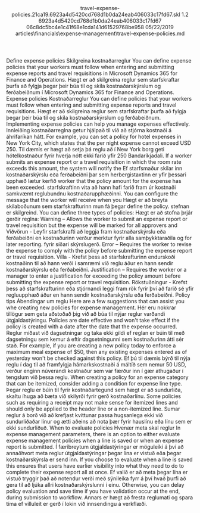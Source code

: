 <?xml version="1.0" encoding="UTF-8"?>
<xliff xmlns:logoport="urn:logoport:xliffeditor:xliff-extras:1.0" xmlns:tilt="urn:logoport:xliffeditor:tilt-non-translatables:1.0" xmlns:xsi="http://www.w3.org/2001/XMLSchema-instance" xmlns="urn:oasis:names:tc:xliff:document:1.2" xmlns:xliffext="urn:microsoft:content:schema:xliffextensions" version="1.2" xsi:schemaLocation="urn:oasis:names:tc:xliff:document:1.2 xliff-core-1.2-transitional.xsd">
  <file datatype="xml" source-language="en-US" original="travel-expense-policies.md" target-language="is-is">
    <header>
      <tool tool-company="Microsoft" tool-version="1.0-7889195" tool-name="mdxliff" tool-id="mdxliff"/>
      <xliffext:skl_file_name>travel-expense-policies.21ca19.6923a4d5420cd768d1b0da24eab406033c17fd67.skl</xliffext:skl_file_name>
      <xliffext:version>1.2</xliffext:version>
      <xliffext:ms.openlocfilehash>6923a4d5420cd768d1b0da24eab406033c17fd67</xliffext:ms.openlocfilehash>
      <xliffext:ms.sourcegitcommit>06c8dc5bc4e1c41f68e1cda141d61529768be958</xliffext:ms.sourcegitcommit>
      <xliffext:ms.lasthandoff>05/22/2019</xliffext:ms.lasthandoff>
      <xliffext:ms.openlocfilepath>articles\financials\expense-management\travel-expense-policies.md</xliffext:ms.openlocfilepath>
    </header>
    <body>
      <group extype="content" id="content">
        <trans-unit xml:space="preserve" translate="yes" id="101" restype="x-metadata">
          <source>Define expense policies</source>
        <target logoport:matchpercent="101" state="translated" state-qualifier="leveraged-tm">Skilgreina kostnaðarreglur</target></trans-unit>
        <trans-unit xml:space="preserve" translate="yes" id="102" restype="x-metadata">
          <source>You can define expense policies that your workers must follow when entering and submitting expense reports and travel requisitions in Microsoft Dynamics 365 for Finance and Operations.</source>
        <target logoport:matchpercent="101" state="translated" state-qualifier="leveraged-tm">Hægt er að skilgreina reglur sem starfskraftar þurfa að fylgja þegar þeir búa til og skila kostnaðarskýrslum og ferðabeiðnum í Microsoft Dynamics 365 for Finance and Operations.</target></trans-unit>
        <trans-unit xml:space="preserve" translate="yes" id="103">
          <source>Expense policies</source>
        <target logoport:matchpercent="101" state="translated" state-qualifier="leveraged-tm">Kostnaðarreglur</target></trans-unit>
        <trans-unit xml:space="preserve" translate="yes" id="104">
          <source>You can define policies that your workers must follow when entering and submitting expense reports and travel requisitions.</source>
        <target logoport:matchpercent="101" state="translated" state-qualifier="leveraged-tm">Hægt er að skilgreina reglur sem starfskraftar þurfa að fylgja þegar þeir búa til og skila kostnaðarskýrslum og ferðabeiðnum.</target></trans-unit>
        <trans-unit xml:space="preserve" translate="yes" id="105">
          <source>Implementing expense policies can help you manage expenses effectively.</source>
        <target logoport:matchpercent="101" state="translated" state-qualifier="leveraged-tm">Innleiðing kostnaðarreglna getur hjálpað til við að stjórna kostnaði á áhrifaríkan hátt.</target></trans-unit>
        <trans-unit xml:space="preserve" translate="yes" id="106">
          <source>For example, you can set a policy for hotel expenses in New York City, which states that the per night expense cannot exceed USD 250.</source>
        <target logoport:matchpercent="101" state="translated" state-qualifier="leveraged-tm">Til dæmis er hægt að setja þá reglu að í New York borg geti hótelkostnaður fyrir hverja nótt ekki farið yfir 250 Bandaríkjadali.</target></trans-unit>
        <trans-unit xml:space="preserve" translate="yes" id="107">
          <source>If a worker submits an expense report or a travel requisition in which the room rate exceeds this amount, the system will notify the</source>
        <target logoport:matchpercent="101" state="translated" state-qualifier="leveraged-tm">Ef starfsmaður skilar inn kostnaðarskýrslu eða ferðabeiðni þar sem herbergistaxtinn er yfir þessari upphæð lætur kerfið</target></trans-unit>
        <trans-unit xml:space="preserve" translate="yes" id="108">
          <source>worker that the policy amount for the expense has been exceeded.</source>
        <target logoport:matchpercent="101" state="translated" state-qualifier="leveraged-tm">starfskraftinn vita að hann hafi farið fram úr kostnaði samkvæmt reglubundnu kostnaðarupphæðinni.</target></trans-unit>
        <trans-unit xml:space="preserve" translate="yes" id="109">
          <source>You can configure the message that the worker will receive when you</source>
        <target logoport:matchpercent="101" state="translated" state-qualifier="leveraged-tm">Hægt er að breyta skilaboðunum sem starfskrafturinn mun fá þegar</target></trans-unit>
        <trans-unit xml:space="preserve" translate="yes" id="110">
          <source>define the policy.</source>
        <target logoport:matchpercent="101" state="translated" state-qualifier="leveraged-tm">stefnan er skilgreind.</target></trans-unit>
        <trans-unit xml:space="preserve" translate="yes" id="111">
          <source>You can define three types of policies:</source>
        <target logoport:matchpercent="101" state="translated" state-qualifier="leveraged-tm">Hægt er að stofna þrjár gerðir reglna:</target></trans-unit>
        <trans-unit xml:space="preserve" translate="yes" id="112">
          <source>Warning – Allows the worker to submit an expense report or travel requisition but the expense will be marked for all approvers and</source>
        <target logoport:matchpercent="101" state="translated" state-qualifier="leveraged-tm">Viðvörun - Leyfir starfskrafti að leggja fram kostnaðarskýrslu eða ferðabeiðni en kostnaðurinn verður merktur fyrir alla samþykktaraðila og</target></trans-unit>
        <trans-unit xml:space="preserve" translate="yes" id="113">
          <source>for later reporting.</source>
        <target logoport:matchpercent="101" state="translated" state-qualifier="leveraged-tm">fyrir síðari skýrslugerð.</target></trans-unit>
        <trans-unit xml:space="preserve" translate="yes" id="114">
          <source>Error – Requires the worker to revise the expense to comply with the policy before submitting the expense report or travel requisition.</source>
        <target logoport:matchpercent="101" state="translated" state-qualifier="leveraged-tm">Villa - Krefst þess að starfskrafturinn endurskoði kostnaðinn til að hann verði í samræmi við reglu áður en hann sendir kostnaðarskýrslu eða ferðabeiðni.</target></trans-unit>
        <trans-unit xml:space="preserve" translate="yes" id="115">
          <source>Justification – Requires the worker or a manager to enter a justification for exceeding the policy amount before submitting the expense report or travel requisition.</source>
        <target logoport:matchpercent="101" state="translated" state-qualifier="leveraged-tm">Rökstuðningur - Krefst þess að starfskrafturinn eða stjórnandi leggi fram rök fyrir því að farið sé yfir regluupphæð áður en hann sendir kostnaðarskýrslu eða ferðabeiðni.</target></trans-unit>
        <trans-unit xml:space="preserve" translate="yes" id="116">
          <source>Policy tips</source>
        <target logoport:matchpercent="101" state="translated" state-qualifier="leveraged-tm">Ábendingar um reglu</target></trans-unit>
        <trans-unit xml:space="preserve" translate="yes" id="117">
          <source>Here are a few suggestions that can assist you whe creating new policies for expense management.</source>
        <target logoport:matchpercent="101" state="translated" state-qualifier="leveraged-tm">Hér eru nokkrar tillögur sem geta aðstoðað þig við að búa til nýjar reglur varðandi útgjaldastýringu.</target></trans-unit>
        <trans-unit xml:space="preserve" translate="yes" id="118">
          <source>Policies are date effective and won't take effect if the policy is created with a date after the date that the expense occurred.</source>
        <target logoport:matchpercent="101" state="translated" state-qualifier="leveraged-tm">Reglur miðast við dagsetningar og taka ekki gildi ef reglan er búin til með dagsetningu sem kemur á eftir dagsetningunni sem kostnaðurinn átti sér stað.</target></trans-unit>
        <trans-unit xml:space="preserve" translate="yes" id="119">
          <source>For example, if you are creating a new policy today to enforce a maximum meal expense of $50, then any existing expenses entered as of yesterday won't be checked against this policy.</source>
        <target logoport:matchpercent="101" state="translated" state-qualifier="leveraged-tm">Ef þú til dæmis býrð til nýja reglu í dag til að framfylgja hámarkskostnaði á máltíð sem nemur 50 USD, verður enginn núverandi kostnaður sem var færður inn í gær athugaður í tengslum við þessa reglu.</target></trans-unit>
        <trans-unit xml:space="preserve" translate="yes" id="120">
          <source>When creating a policy for an expense category that can be itemized, consider adding a condition for expense line type.</source>
        <target logoport:matchpercent="101" state="translated" state-qualifier="leveraged-tm">Þegar reglu er búin til fyrir kostnaðartegund sem hægt er að sundurliða, skaltu íhuga að bæta við skilyrði fyrir gerð kostnaðarlínu.</target></trans-unit>
        <trans-unit xml:space="preserve" translate="yes" id="121">
          <source>Some policies such as requiring a receipt may not make sense for itemized lines and should only be applied to the header line or a non-itemized line.</source>
        <target logoport:matchpercent="101" state="translated" state-qualifier="leveraged-tm">Sumar reglur á borð við að krefjast kvittunar passa hugsanlega ekki við sundurliðaðar línur og ætti aðeins að nota þær fyrir hauslínu eða línu sem er ekki sundurliðuð.</target></trans-unit>
        <trans-unit xml:space="preserve" translate="yes" id="122">
          <source>When to evaluate policies</source>
        <target logoport:matchpercent="101" state="translated" state-qualifier="leveraged-tm">Hvenær meta skal reglur</target></trans-unit>
        <trans-unit xml:space="preserve" translate="yes" id="123">
          <source>In expense management parameters, there is an option to either evaluate expense management policies when a line is saved or when an expense report is submitted.</source>
        <target logoport:matchpercent="101" state="translated" state-qualifier="leveraged-tm">Í færibreytum útgjaldastýringar er möguleiki á því að annaðhvort meta reglur útgjaldastýringar þegar lína er vistuð eða þegar kostnaðarskýrsla er send inn.</target></trans-unit>
        <trans-unit xml:space="preserve" translate="yes" id="124">
          <source>If you choose to evaluate when a line is saved this ensures that users have earlier visibility into what they need to do to complete their expense report all at once.</source>
        <target logoport:matchpercent="101" state="translated" state-qualifier="leveraged-tm">Ef valið er að meta þegar lína er vistuð tryggir það að notendur verði með sýnileika fyrr á því hvað þurfi að gera til að ljúka allri kostnaðarskýrslunni í einu.</target></trans-unit>
        <trans-unit xml:space="preserve" translate="yes" id="125">
          <source>Otherwise, you can delay policy evaluation and save time if you have validation occur at the end, during submission to workflow.</source>
        <target logoport:matchpercent="101" state="translated" state-qualifier="leveraged-tm">Annars er hægt að fresta reglumati og spara tíma ef villuleit er gerð í lokin við innsendingu á verkflæði.</target></trans-unit>
      </group>
    </body>
  </file>
</xliff>